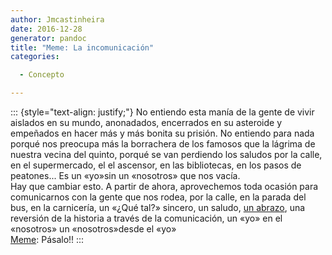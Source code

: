 ```yaml
---
author: Jmcastinheira
date: 2016-12-28
generator: pandoc
title: "Meme: La incomunicación"
categories:

  - Concepto

---
```




::: {style="text-align: justify;"}
No entiendo esta manía de la gente de vivir aislados en su mundo,
anonadados, encerrados en su asteroide y empeñados en hacer más y más
bonita su prisión. No entiendo para nada porqué nos preocupa más la
borrachera de los famosos que la lágrima de nuestra vecina del quinto,
porqué se van perdiendo los saludos por la calle, en el supermercado, el
el ascensor, en las bibliotecas, en los pasos de peatones... Es un
«yo»sin un «nosotros» que nos vacía.\
Hay que cambiar esto. A partir de ahora, aprovechemos toda ocasión para
comunicarnos con la gente que nos rodea, por la calle, en la parada del
bus, en la carnicería, un «¿Qué tal?» sincero, un saludo, [un
abrazo](http://diezmilabrazos.blogspot.com/), una reversión de la
historia a través de la comunicación, un «yo» en el «nosotros» un
«nosotros»desde el «yo»\
[Meme](http://es.wikipedia.org/wiki/Meme): Pásalo!!
:::
